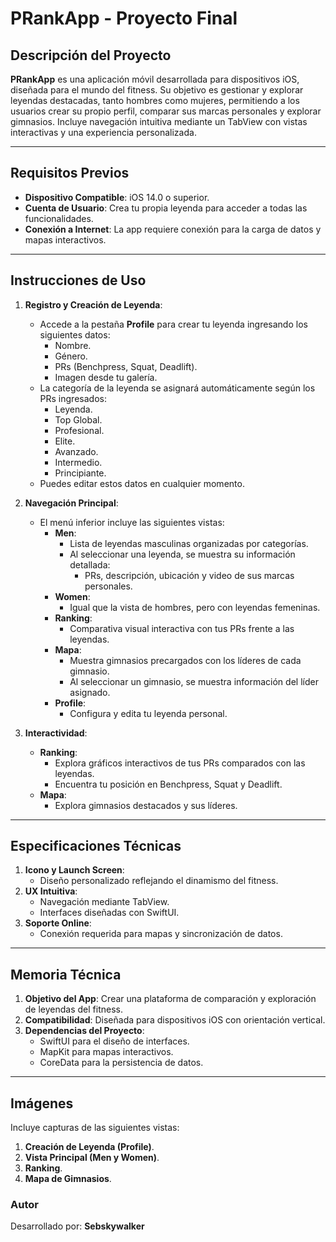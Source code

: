 # **PRankApp - Proyecto Final**

## **Descripción del Proyecto**
**PRankApp** es una aplicación móvil desarrollada para dispositivos iOS, diseñada para el mundo del fitness. Su objetivo es gestionar y explorar leyendas destacadas, tanto hombres como mujeres, permitiendo a los usuarios crear su propio perfil, comparar sus marcas personales y explorar gimnasios. Incluye navegación intuitiva mediante un TabView con vistas interactivas y una experiencia personalizada.

---

## **Requisitos Previos**
- **Dispositivo Compatible**: iOS 14.0 o superior.
- **Cuenta de Usuario**: Crea tu propia leyenda para acceder a todas las funcionalidades.
- **Conexión a Internet**: La app requiere conexión para la carga de datos y mapas interactivos.

---

## **Instrucciones de Uso**
1. **Registro y Creación de Leyenda**:
   - Accede a la pestaña **Profile** para crear tu leyenda ingresando los siguientes datos:
     - Nombre.
     - Género.
     - PRs (Benchpress, Squat, Deadlift).
     - Imagen desde tu galería.
   - La categoría de la leyenda se asignará automáticamente según los PRs ingresados:
     - Leyenda.
     - Top Global.
     - Profesional.
     - Elite.
     - Avanzado.
     - Intermedio.
     - Principiante.
   - Puedes editar estos datos en cualquier momento.

2. **Navegación Principal**:
   - El menú inferior incluye las siguientes vistas:
     - **Men**:
       - Lista de leyendas masculinas organizadas por categorías.
       - Al seleccionar una leyenda, se muestra su información detallada:
         - PRs, descripción, ubicación y video de sus marcas personales.
     - **Women**:
       - Igual que la vista de hombres, pero con leyendas femeninas.
     - **Ranking**:
       - Comparativa visual interactiva con tus PRs frente a las leyendas.
     - **Mapa**:
       - Muestra gimnasios precargados con los líderes de cada gimnasio.
       - Al seleccionar un gimnasio, se muestra información del líder asignado.
     - **Profile**:
       - Configura y edita tu leyenda personal.

3. **Interactividad**:
   - **Ranking**:
     - Explora gráficos interactivos de tus PRs comparados con las leyendas.
     - Encuentra tu posición en Benchpress, Squat y Deadlift.
   - **Mapa**:
     - Explora gimnasios destacados y sus líderes.

---

## **Especificaciones Técnicas**
1. **Icono y Launch Screen**:
   - Diseño personalizado reflejando el dinamismo del fitness.
2. **UX Intuitiva**:
   - Navegación mediante TabView.
   - Interfaces diseñadas con SwiftUI.
3. **Soporte Online**:
   - Conexión requerida para mapas y sincronización de datos.

---

## **Memoria Técnica**
1. **Objetivo del App**: Crear una plataforma de comparación y exploración de leyendas del fitness.
2. **Compatibilidad**: Diseñada para dispositivos iOS con orientación vertical.
3. **Dependencias del Proyecto**:
   - SwiftUI para el diseño de interfaces.
   - MapKit para mapas interactivos.
   - CoreData para la persistencia de datos.

---

## **Imágenes**
Incluye capturas de las siguientes vistas:
1. **Creación de Leyenda (Profile)**.
2. **Vista Principal (Men y Women)**.
3. **Ranking**.
4. **Mapa de Gimnasios**.

### Autor
Desarrollado por: **Sebskywalker**
